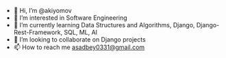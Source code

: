 - 👋 Hi, I’m @akiyomov
- 👀 I’m interested in Software Engineering
- 🌱 I’m currently learning Data Structures and Algorithms, Django, Django-Rest-Framework, SQL, ML, AI
- 💞️ I’m looking to collaborate on Django projects
- 📫 How to reach me asadbey0331@gmail.com

<!---
akiyomov/akiyomov is a ✨ special ✨ repository because its `README.md` (this file) appears on your GitHub profile.
You can click the Preview link to take a look at your changes.
--->
